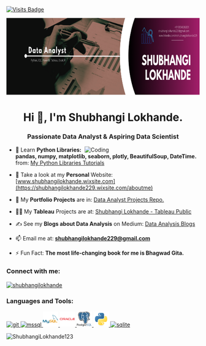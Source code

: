 [![Visits Badge](https://badges.pufler.dev/visits/ShubhangiLokhande123/ShubhangiLokhande123)](https://github.com/ShubhangiLokhande123)

<img src="https://github.com/ShubhangiLokhande123/ShubhangiLokhande123/blob/main/Github%20Banner.png" width="1050" height="200" allow="autoplay">

<h1 align="center">Hi 👋, I'm Shubhangi Lokhande.</h1>
<h3 align="center">Passionate Data Analyst & Aspiring Data Scientist</h3>
<img align="right" alt="Coding" width="300" src="https://cdn.dribbble.com/users/2646423/screenshots/5507196/computer.gif">

- 🔭 Learn **Python Libraries: pandas, numpy, matplotlib, seaborn, plotly, BeautifulSoup, DateTime.** from: [My Python Libraries Tutorials](https://github.com/ShubhangiLokhande123/Python_Vizualizations_for_Data_Analysis/tree/main)

- 📝 Take a look at my **Personal** Website: [www.shubhangilokhande.wixsite.com](https://shubhangilokhande229.wixsite.com/aboutme)

- 🌱 My **Portfolio Projects** are in: [Data Analyst Projects Repo.](https://github.com/ShubhangiLokhande123?tab=repositories)

- 👨‍💻 My **Tableau** Projects are at: [Shubhangi Lokhande - Tableau Public]()

- ✍ See my **Blogs about Data Analysis** on Medium: [Data Analysis Blogs](https://medium.com/@shubhangilokhande)


- 📫 Email me at: **shubhangilokhande229@gmail.com**

- ⚡ Fun Fact: **The most life-changing book for me is Bhagwad Gita.**

<h3 align="left">Connect with me:</h3>
<p align="left">
<a href="www.linkedin.com/in/shubhangilokhande229/" target="blank"><img align="center" src="https://raw.githubusercontent.com/rahuldkjain/github-profile-readme-generator/master/src/images/icons/Social/linked-in-alt.svg" alt="shubhangilokhande" height="30" width="40" /></a>
</p>

<h3 align="left">Languages and Tools:</h3>
<p align="left"> <a href="https://git-scm.com/" target="_blank"> <img src="https://www.vectorlogo.zone/logos/git-scm/git-scm-icon.svg" alt="git" width="40" height="40"/> </a> <a href="https://www.microsoft.com/en-us/sql-server" target="_blank"> <img src="https://www.svgrepo.com/show/303229/microsoft-sql-server-logo.svg" alt="mssql" width="40" height="40"/> </a> <a href="https://www.mysql.com/" target="_blank"> <img src="https://raw.githubusercontent.com/devicons/devicon/master/icons/mysql/mysql-original-wordmark.svg" alt="mysql" width="40" height="40"/> </a> <a href="https://www.oracle.com/" target="_blank"> <img src="https://raw.githubusercontent.com/devicons/devicon/master/icons/oracle/oracle-original.svg" alt="oracle" width="40" height="40"/> </a> <a href="https://www.postgresql.org" target="_blank"> <img src="https://raw.githubusercontent.com/devicons/devicon/master/icons/postgresql/postgresql-original-wordmark.svg" alt="postgresql" width="40" height="40"/> </a> <a href="https://www.python.org" target="_blank"> <img src="https://raw.githubusercontent.com/devicons/devicon/master/icons/python/python-original.svg" alt="python" width="40" height="40"/> </a> <a href="https://www.sqlite.org/" target="_blank"> <img src="https://www.vectorlogo.zone/logos/sqlite/sqlite-icon.svg" alt="sqlite" width="40" height="40"/> </a> </p>

<p><img align="left" src="https://github-readme-stats.vercel.app/api/top-langs?username=ShubhangiLokhande123&show_icons=true&locale=en&layout=compact" alt="ShubhangiLokhande123" /></p>



